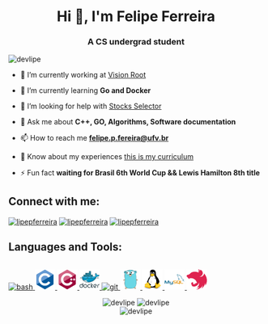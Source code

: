 <h1 align="center">Hi 👋, I'm Felipe Ferreira</h1>
<h3 align="center">A CS undergrad student</h3>

<p align="left"> <img src="https://komarev.com/ghpvc/?username=devlipe&label=Profile%20views&color=0e75b6&style=flat" alt="devlipe" /> </p>

- 🔭 I’m currently working at [Vision Root](https://visionroot.com.br/)

- 🌱 I’m currently learning **Go and Docker**

- 🤝 I’m looking for help with [Stocks Selector](https://github.com/devlipe/stocks-selector)

- 💬 Ask me about **C++, GO, Algorithms, Software documentation**

- 📫 How to reach me **felipe.p.fereira@ufv.br**

- 📄 Know about my experiences [this is my curriculum](https://drive.google.com/file/d/1KVIkuqC8-XzJU5m3xZChzM7r-Ueq9rPW/view?usp=sharing)

- ⚡ Fun fact **waiting for Brasil 6th World Cup && Lewis Hamilton 8th title**

## Connect with me:
<p align="left">
<a href="https://twitter.com/lipepferreira" target="blank"><img align="center" src="https://raw.githubusercontent.com/rahuldkjain/github-profile-readme-generator/master/src/images/icons/Social/twitter.svg" alt="lipepferreira" height="30" width="40" /></a>
<a href="https://linkedin.com/in/lipepferreira" target="blank"><img align="center" src="https://raw.githubusercontent.com/rahuldkjain/github-profile-readme-generator/master/src/images/icons/Social/linked-in-alt.svg" alt="lipepferreira" height="30" width="40" /></a>
<a href="https://instagram.com/lipepferreira" target="blank"><img align="center" src="https://raw.githubusercontent.com/rahuldkjain/github-profile-readme-generator/master/src/images/icons/Social/instagram.svg" alt="lipepferreira" height="30" width="40" /></a>
</p>

## Languages and Tools:
<div style="display: inline-block">

<p align="left"> 
    <a href="https://www.gnu.org/software/bash/" target="_blank" rel="noreferrer"> <img src="https://www.vectorlogo.zone/logos/gnu_bash/gnu_bash-icon.svg" alt="bash" width="40" height="40"/> </a>
    <a href="https://www.cprogramming.com/" target="_blank" rel="noreferrer"> <img src="https://raw.githubusercontent.com/devicons/devicon/master/icons/c/c-original.svg" alt="c" width="40" height="40"/> </a>
    <a href="https://www.w3schools.com/cpp/" target="_blank" rel="noreferrer"> <img src="https://raw.githubusercontent.com/devicons/devicon/master/icons/cplusplus/cplusplus-original.svg" alt="cplusplus" width="40" height="40"/> </a> 
    <a href="https://www.docker.com/" target="_blank" rel="noreferrer"> <img src="https://raw.githubusercontent.com/devicons/devicon/master/icons/docker/docker-original-wordmark.svg" alt="docker" width="40" height="40"/> </a>
    <a href="https://git-scm.com/" target="_blank" rel="noreferrer"> <img src="https://www.vectorlogo.zone/logos/git-scm/git-scm-icon.svg" alt="git" width="40" height="40"/> </a> 
    <a href="https://golang.org" target="_blank" rel="noreferrer"> <img src="https://raw.githubusercontent.com/devicons/devicon/master/icons/go/go-original.svg" alt="go" width="40" height="40"/> </a>
    <a href="https://www.linux.org/" target="_blank" rel="noreferrer"> <img src="https://raw.githubusercontent.com/devicons/devicon/master/icons/linux/linux-original.svg" alt="linux" width="40" height="40"/> </a> 
    <a href="https://www.mysql.com/" target="_blank" rel="noreferrer"> <img src="https://raw.githubusercontent.com/devicons/devicon/master/icons/mysql/mysql-original-wordmark.svg" alt="mysql" width="40" height="40"/> </a> 
    <a href="https://nestjs.com/" target="_blank" rel="noreferrer"> <img src="https://raw.githubusercontent.com/devicons/devicon/master/icons/nestjs/nestjs-plain.svg" alt="nestjs" width="40" height="40"/> </a>   
</p>
</div>

<div align="center">
  <img height="180em"src="https://github-readme-stats.vercel.app/api/top-langs?username=devlipe&show_icons=true&locale=en&layout=compact" alt="devlipe" />
  <img height="180em" src="https://github-readme-stats.vercel.app/api?username=devlipe&show_icons=true&locale=en" alt="devlipe" />
</div>
<div align="center">
  <img height="180em" src="https://github-readme-streak-stats.herokuapp.com/?user=devlipe&" alt="devlipe" />
</div>
